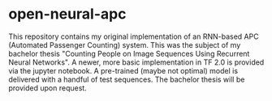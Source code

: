 # open-neural-apc
This repository contains my original implementation of an RNN-based APC (Automated Passenger Counting) system. This was the subject of my bachelor thesis "Counting People on Image Sequences Using Recurrent Neural Networks". A newer, more basic implementation in TF 2.0 is provided via the jupyter notebook. A pre-trained (maybe not optimal) model is delivered with a handful of test sequences. The bachelor thesis will be provided upon request.
